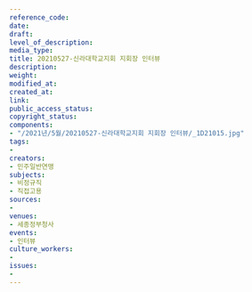 ```yaml
---
reference_code: 
date: 
draft: 
level_of_description: 
media_type: 
title: 20210527-신라대학교지회 지회장 인터뷰
description: 
weight: 
modified_at: 
created_at: 
link: 
public_access_status: 
copyright_status: 
components:
- "/2021년/5월/20210527-신라대학교지회 지회장 인터뷰/_1D21015.jpg"
tags:
- 
creators:
- 민주일반연맹
subjects:
- 비정규직
- 직접고용
sources:
- 
venues:
- 세종정부청사
events:
- 인터뷰
culture_workers:
- 
issues:
- 
---
```

